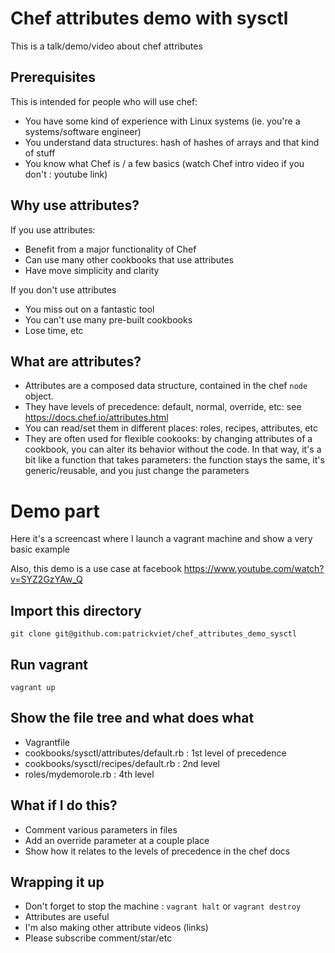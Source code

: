 # Chef attributes demo with sysctl

This is a talk/demo/video about chef attributes

## Prerequisites

This is intended for people who will use chef:
- You have some kind of experience with Linux systems (ie. you're a systems/software engineer)
- You understand data structures: hash of hashes of arrays and that kind of stuff
- You know what Chef is / a few basics (watch Chef intro video if you don't : youtube link)

## Why use attributes?

If you use attributes:
- Benefit from a major functionality of Chef
- Can use many other cookbooks that use attributes
- Have move simplicity and clarity

If you don't use attributes
- You miss out on a fantastic tool
- You can't use many pre-built cookbooks
- Lose time, etc

## What are attributes?

- Attributes are a composed data structure, contained in the chef ```node``` object.
- They have levels of precedence: default, normal, override, etc: see https://docs.chef.io/attributes.html
- You can read/set them in different places: roles, recipes, attributes, etc
- They are often used for flexible cookooks: by changing attributes of a cookbook, you can alter its behavior without the code. In that way, it's a bit like a function that takes parameters: the function stays the same, it's generic/reusable, and you just change the parameters

# Demo part

Here it's a screencast where I launch a vagrant machine and show a very basic example

Also, this demo is a use case at facebook
https://www.youtube.com/watch?v=SYZ2GzYAw_Q

## Import this directory

```
git clone git@github.com:patrickviet/chef_attributes_demo_sysctl
```

## Run vagrant

```
vagrant up
```

## Show the file tree and what does what

- Vagrantfile
- cookbooks/sysctl/attributes/default.rb : 1st level of precedence
- cookbooks/sysctl/recipes/default.rb : 2nd level
- roles/mydemorole.rb : 4th level

## What if I do this?

- Comment various parameters in files
- Add an override parameter at a couple place
- Show how it relates to the levels of precedence in the chef docs

## Wrapping it up

- Don't forget to stop the machine : ```vagrant halt``` or ```vagrant destroy```
- Attributes are useful
- I'm also making other attribute videos (links)
- Please subscribe comment/star/etc

